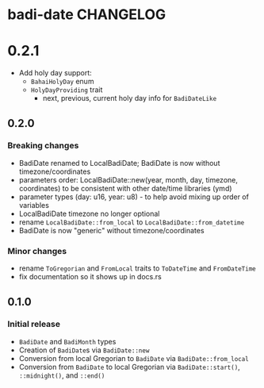 # badi-date CHANGELOG

# 0.2.1
- Add holy day support:
  - `BahaiHolyDay` enum
  - `HolyDayProviding` trait
    - next, previous, current holy day info for `BadiDateLike`

## 0.2.0

### Breaking changes
- BadiDate renamed to LocalBadiDate; BadiDate is now without timezone/coordinates
- parameters order: LocalBadiDate::new(year, month, day, timezone, coordinates) to be consistent with other date/time libraries (ymd)
- parameter types (day: u16, year: u8) - to help avoid mixing up order of variables
- LocalBadiDate timezone no longer optional
- rename `LocalBadiDate::from_local` to `LocalBadiDate::from_datetime`
- BadiDate is now "generic" without timezone/coordinates

### Minor changes
- rename `ToGregorian` and `FromLocal` traits to `ToDateTime` and `FromDateTime`
- fix documentation so it shows up in docs.rs

## 0.1.0

### Initial release
- `BadiDate` and `BadiMonth` types
- Creation of `BadiDate`s via `BadiDate::new`
- Conversion from local Gregorian to `BadiDate` via `BadiDate::from_local`
- Conversion from `BadiDate` to local Gregorian via `BadiDate::start()`, `::midnight()`, and `::end()`

